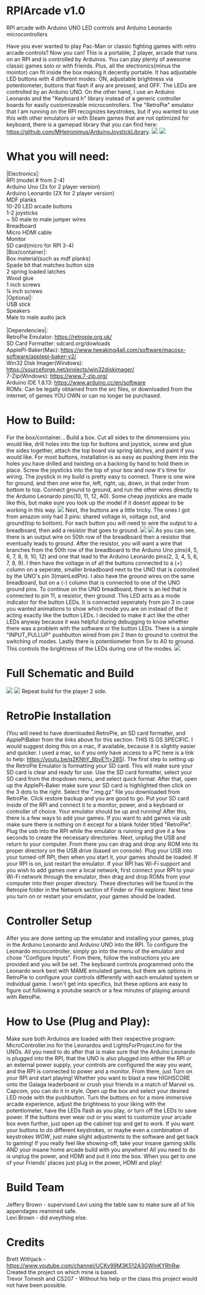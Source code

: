 # RPIArcade v1.0
RPI arcade with Arduino UNO LED controls and Arduino Leonardo microcontrollers

Have you ever wanted to play Pac-Man or classic fighting games with retro arcade controls? Now you can! This is a portable, 2 player, arcade that runs on an RPI and is controlled by Arduinos. You can play plenty of awesome classic games solo or with friends. Plus, all the electronics(minus the mointor) can fit inside the box making it decently portable. It has adjustable LED buttons with 4 different modes: ON, adjustable brightness via potentiometer, buttons that flash if any are pressed, and OFF. The LEDs are controlled by an Arduino UNO. On the other hand, I use an Arduino Leonardo and the "Keyboard.h" library instead of a generic controller boards for easily customizeable microcontrollers. The "RetroPie" emulator that I am running on the RPI recognizes keystrokes, but if you wanted to use this with other emulators or with Steam games that are not optimized for keyboard, there is a gamepad library that you can find here: https://github.com/MHeironimus/ArduinoJoystickLibrary.
![](img/20201204_154357.jpg)
![](img/20201204_154429.jpg)

# What you will need:
|Electronics|:\
RPI (model # from 2-4)\
Arduino Uno (2x for 2 player version)\
Arduino Leonardo (2X for 2 player version)\
MDF planks\
10-20 LED arcade buttons\
1-2 joysticks\
~ 50 male to male jumper wires\
Breadboard\
Micro HDMI cable\
Monitor\
SD card(micro for RPI 3-4)\
|Box/container|:\
Box material(such as mdf planks)\
Spade bit that matches button size\
2 spring loaded latches\
Wood glue\
1 inch screws\
¼ inch screws\
|Optional|:\
USB stick\
Speakers\
Male to male audio jack\
\
|Dependencies|:\
RetroPie Emulator: https://retropie.org.uk/ \
SD Card Formatter: sdcard.org/dowloads \
ApplePi-Baker(Mac): https://www.tweaking4all.com/software/macosx-software/applepi-baker-v2/ \
Win32 Disk Imager(Windows): https://sourceforge.net/projects/win32diskimager/ \
7-Zip(Windows): https://www.7-zip.org/ \
Arduino IDE 1.8.13: https://www.arduino.cc/en/software \
ROMs: Can be legally obtained from the src files, or downloaded from the internet, of games YOU OWN or can no longer be purchased.

# How to Build:
For the box/container... Build a box. Cut all sides to the dimmensions you would like, drill holes into the top for buttons and joystick, screw and glue the sides together, attach the top board via spring latches, and paint if you would like. For most buttons, installation is as easy as pushing them into the holes you have drilled and twisting on a backing by hand to hold them in place. Screw the joysticks into the top of your box and now it's time for wiring. The joystick in my build is pretty easy to connect. There is one wire for ground, and then one wire for, left, right, up, down, in that order from bottom to top. Connect ground to ground, and run the other wires directly to the Arduino Leonardo pins(10, 11, 12, A0). Some cheap joysticks are made like this, but make sure you look up the model if it doesnt appear to be working in this way.
![](img/20201204_164856.jpg)
Next, the buttons are a little tricky. The ones I got from amazon only had 3 pins: shared voltage in, voltage out, and ground(top to bottom). For each button you will need to wire the output to a breadboard, then add a resistor that goes to ground.
![](img/20201204_165017.jpg)
![](hardware/BreadBoardView3(output&resistors).jpg)
As you can see, there is an output wire on 50th row of the breadboard then a resistor that eventually leads to ground. After the resistor, you will want a wire that branches from the 50th row of the breadboard to the Arduino Uno pins(4, 5, 6, 7, 8, 9, 10, 12) and one that lead to the Arduino Leonardo pins(2, 3, 4, 5, 6, 7, 8, 9). I then have the voltage in of all the buttons connected to a (+) column on a seperate, smaller breadboard next to the UNO that is controlled by the UNO's pin 3(mainLedPin). I also have the ground wires on the same breadboard, but on a (-) column that is connected to one of the UNO ground pins. To continue on the UNO breadboard, there is an led that is connected to pin 11, a resistor, then ground. This LED acts as a mode indicator for the button LEDs. It is connected seperately from pin 3 in case you wanted animations to show which mode you are on instead of the it acting exactly like the button LEDs. I decided to make it act like the other LEDs anyway because it was helpful during debugging to know whether there was a problem with the software or the button LEDs. There is a simple "INPUT_PULLUP" pushbutton wired from pin 2 then to ground to control the switching of modes. Lastly there is potentiometer from 5v to A0 to ground. This controls the brightness of the LEDs during one of the modes. 
![](hardware/BreadBoardView2(LightControls).jpg)
# Full Schematic and Build
![](hardware/SchematicDiagram.jpg)
![](hardware/BreadBoardView1(Full).jpg)
Repeat build for the player 2 side.
# RetroPie Installation
(You will need to have downloaded RetroPie, an SD card formatter, and ApplePiBaker from the links above for this section. THIS IS OS SPECIFIC. I would suggest doing this on a mac, if available, because it is slightly easier and quicker. I used a mac, so if you only have access to a PC here is a link to help: https://youtu.be/q2KNhY_6byE?t=285). The first step to setting up the RetroPie Emulator is formatting your SD card. This will make sure your SD card is clear and ready for use. Use the SD card formatter, select your SD card from the dropdown menu, and select quick format. After that, open up the ApplePi-Baker make sure your SD card is highlighted then click on the 3 dots to the right. Select the ".img.gz" file you downloaded from RetroPie. Click restore backup and you are good to go. Put your SD card inside of the RPI and connect it to a monitor, power, and a keyboard or controller of choice. Your emulator should be up and running! After this, there is a few ways to add your games. If you want to add games via usb make sure there is nothing on it except for a blank folder titled "RetroPie". Plug the usb into the RPI while the emulator is running and give it a few seconds to create the necessary directories. Next, unplug the USB and return to your computer. From there you can drag and drop any ROM into its proper directory on the USB drive (based on console). Plug your USB into your turned-off RPI, then when you start it, your games should be loaded. If your RPI is on, just restart the emulator. If your RPI has Wi-Fi support and you wish to add games over a local network, first connect your RPI to your Wi-Fi network through the emulator, then drag and drop ROMs from your computer into their proper directory. These directories will be found in the Retropie folder in the Network section of Finder or File explorer. Next time you turn on or restart your emulator, your games should be loaded.
# Controller Setup
After you are done setting up the emulator and installing your games, plug in the Arduino Leonardo and Arduino UNO into the RPI. To configure the Leonardo microcontroller, simply go into the menu of the emulator and chose "Configure Inputs". From there, follow the instructions you are provided and you will be set. The keyboard controls programmed onto the Leonardo work best with MAME emulated games, but there are options in RetroPie to configure your controls differently with each emulated system or individual game. I won't get into specifics, but these options are easy to figure out following a youtube search or a few minutes of playing around with RetroPie.
# How to Use (Plug and Play):
Make sure both Arduinos are loaded with their respective program: MicroController.ino for the Leonardos and LightsForProject.ino for the UNOs. All you need to do after that is make sure that the Arduino Leonardo is plugged into the RPI, that the UNO is also plugged into either the RPI or an external power supply, your controls are configured the way you want, and the RPI is connected to power and a monitor. From there, just Turn on your RPI and start playing! Whether you want to blast a new HIGHSCORE onto the Galaga leaderboard or crush your friends in a match of Marvel vs. Capcom, you can do it in style. Open up the box and select your desired LED mode with the pushbutton. Turn the buttons on for a more immersive arcade experience, adjust the brightness to your liking with the potentiometer, have the LEDs flash as you play, or turn off the LEDs to save power. If the buttons ever wear out or you want to customize your arcade box even further, just open up the cabinet top and get to work. If you want your buttons to do different keystrokes, or maybe even a combination of keystrokes *WOW*, just make slight adjustments to the software and get back to gaming! If you really feel like showing-off, take your insane gaming skills AND your insane home arcade build with you anywhere! All you need to do is unplug the power, and HDMI and put it into the box. When you get to one of your Friends' places just plug in the power, HDMI and play!
# Build Team
Jeffery Brown - supervised Levi using the table saw to make sure all of his appendages reamined safe.\
Levi Brown - did eveything else.
# Credits
Brett Withjack - https://www.youtube.com/channel/UCKv99M3K512A3GWlnKYRhRw. Created the project on which mine is based.\
Trevor Tomesh and CS207 - Without his help or the class this project would not have been possible.  
